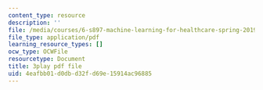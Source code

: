 ```yaml
---
content_type: resource
description: ''
file: /media/courses/6-s897-machine-learning-for-healthcare-spring-2019/4eafbb01d0dbd32fd69e15914ac96885_YZ5pOgY5hEE.pdf
file_type: application/pdf
learning_resource_types: []
ocw_type: OCWFile
resourcetype: Document
title: 3play pdf file
uid: 4eafbb01-d0db-d32f-d69e-15914ac96885
---
```

